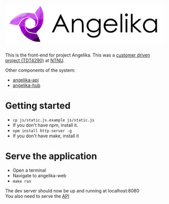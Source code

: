 ![Angelika](https://raw.githubusercontent.com/iver56/angelika-web/master/img/angelika-logo-1024.png)
============

This is the front-end for project Angelika. This was a [customer driven project (TDT4290)](http://www.idi.ntnu.no/emner/tdt4290/) at [NTNU](http://www.ntnu.edu/).

Other components of the system:

* [angelika-api](https://github.com/sigurdsa/angelika-api)
* [angelika-hub](https://github.com/torgeha/angelika-hub)

# Getting started

* `cp js/static.js.example js/static.js`
* If you don't have npm, install it.
* `npm install http-server -g`
* If you don't have make, install it

# Serve the application

* Open a terminal
* Navigate to angelika-web
* `make run`

The dev server should now be up and running at localhost:8080  
You also need to serve the [API](https://github.com/sigurdsa/angelika-api)

